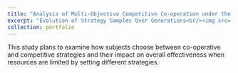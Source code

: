 ```yaml
---
title: "Analysis of Multi-Objective Competitive Co-operation under the Prisoner's Dilemma"
excerpt: "Evolution of Strategy Samples Over Generations<br/><img src='/images/plot4.png'>"
collection: portfolio
---
```


This study plans to examine how subjects choose between co-operative and competitive strategies and their impact on overall effectiveness when resources are limited by setting different strategies.
